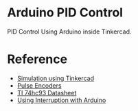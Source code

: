 # Arduino PID Control

PID Control Using Arduino inside Tinkercad.

# Reference
 * [Simulation using Tinkercad](https://www.tinkercad.com/things/dMZSu0M5Qms)
 * [Pulse Encoders](http://www.automotsys.com.au/encodersmc.html)
 * [TI 74hc93 Datasheet](https://www.ti.com/lit/ds/symlink/cd74hc93.pdf?HQS=TI-null-null-alldatasheets-df-pf-SEP-wwe)
 * [Using Interruption with Arduino](https://www.arduino.cc/reference/pt/language/functions/external-interrupts/attachinterrupt/)

